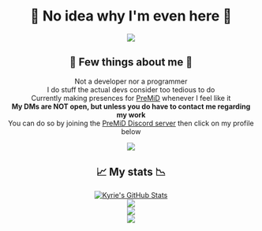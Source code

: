 <!DOCTYPE html>
<html>
<body>
<div align="center">
	<h1> 🎈 No idea why I'm even here 🎈</h1>
	<img src="https://media.discordapp.net/attachments/875034196354158602/928216451494580284/cirnospin.gif")  
	     </div>
<div align="center">
	<h2> 📖 Few things about me 📖 </h2>  
	
Not a developer nor a programmer  
I do stuff the actual devs consider too tedious to do  
Currently making presences for <a href="https://premid.app/users/368399721494216706">PreMiD</a> whenever I feel like it  
	<strong> My DMs are NOT open, but unless you do have to contact me regarding my work  </strong>  
You can do so by joining the [PreMiD Discord server](https://discord.gg/premid) then click on my profile below  
</div>
<div align="center">
	<a href="https://discord.com/users/368399721494216706" >  
  		<img src="https://lanyard-profile-readme.vercel.app/api/368399721494216706"  />  
	</a>  
</div>

<div align="center"> 
	<h2> 📈 My stats 📉 </h2>
</div>
<div align="center"> 
	<a href="https://github.com/kyrie25">
		<img src="https://github-readme-stats.vercel.app/api?username=kyrie25&count_private=true&include_all_commits=true&show_icons=true&theme=react&custom_title=Kyrie's GitHub Stats" alt="Kyrie's GitHub Stats">
	</a>
</div>  
	  
</div>
<div align="center"> 
	<a href="https://github.com/kyrie25">
		<img src="https://github-readme-stats.vercel.app/api/wakatime?username=kyrie25&theme=react">
	</a>
</div>
	
<div align="center">
	<a href="https://github.com/kyrie25">
		<img src="https://github-readme-stats.vercel.app/api/top-langs/?username=kyrie25&theme=react">
	</a>
</div>

<div align="center">
	<a href="https://hits.seeyoufarm.com">
		<img src="https://hits.seeyoufarm.com/api/count/incr/badge.svg?url=https%3A%2F%2Fgithub.com%2Fkyrie25&count_bg=%2357BDDA&title_bg=%23555555&icon=github.svg&icon_color=%23E7E7E7&title=hits&edge_flat=false"/>
	</a>
</div>
</body>
</html>
